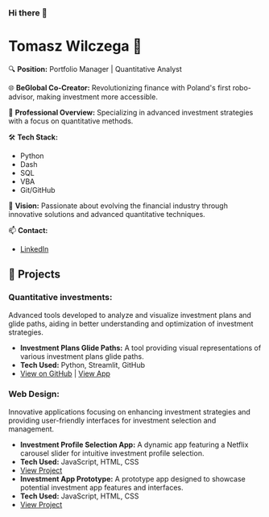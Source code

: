 ### Hi there 👋

<!--
**tomlupo/tomlupo** is a ✨ _special_ ✨ repository because its `README.md` (this file) appears on your GitHub profile.

Here are some ideas to get you started:

- 🔭 I’m currently working on ...
- 🌱 I’m currently learning ...
- 👯 I’m looking to collaborate on ...
- 🤔 I’m looking for help with ...
- 💬 Ask me about ...
- 📫 How to reach me: ...
- 😄 Pronouns: ...
- ⚡ Fun fact: ...
-->


# Tomasz Wilczega 👋

🔍 **Position:** Portfolio Manager | Quantitative Analyst

🌐 **BeGlobal Co-Creator:** Revolutionizing finance with Poland's first robo-advisor, making investment more accessible.

💼 **Professional Overview:** Specializing in advanced investment strategies with a focus on quantitative methods.

🛠 **Tech Stack:**
- Python
- Dash
- SQL
- VBA
- Git/GitHub

🔭 **Vision:** Passionate about evolving the financial industry through innovative solutions and advanced quantitative techniques.

📫 **Contact:**
- [LinkedIn](https://www.linkedin.com/in/tomasz-wilczega)

## 🚀 Projects

### Quantitative investments:
Advanced tools developed to analyze and visualize investment plans and glide paths, aiding in better understanding and optimization of investment strategies.
- **Investment Plans Glide Paths:** A tool providing visual representations of various investment plans glide paths.
- **Tech Used:** Python, Streamlit, GitHub
- [View on GitHub](https://github.com/tomlupo/glide_paths) | [View App](https://glide-paths-ccxwbsegftnugprwhdagms.streamlit.app/)

### Web Design: 
Innovative applications focusing on enhancing investment strategies and providing user-friendly interfaces for investment selection and management.
- **Investment Profile Selection App:** A dynamic app featuring a Netflix carousel slider for intuitive investment profile selection.
- **Tech Used:** JavaScript, HTML, CSS
- [View Project](https://netflix-slider.twilczega.repl.co/)
- **Investment App Prototype:** A prototype app designed to showcase potential investment app features and interfaces.
- **Tech Used:** JavaScript, HTML, CSS
- [View Project](http://investment-app.twilczega.repl.co)
